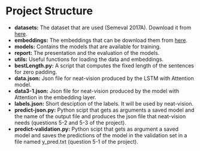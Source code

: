 # Project Structure

- __datasets:__ The dataset that are used (Semeval 2017A). Download it from [here](<https://github.com/slp-ntua/slp-lab3-prep/tree/master/datasets>).
- __embeddings:__ The embeddings that can be download them from [here](<https://nlp.stanford.edu/projects/glove/>).
- __models:__ Contains the models that are available for training.
- __report:__ The presentation and the evaluation of the models.
- __utils:__ Useful functions for loading the data and embeddings.
- __bestLength.py:__ A script that computes the fixed length of the sentences for zero padding.
- __data.json:__ Json file for neat-vision produced by the LSTM with Attention model.
- __data3-1.json:__ Json file for neat-vision produced by the model with Attention in the embedding layer.
- __labels.json:__ Short desciption of the labels. It will be used by neat-vision.
- __predict-json.py:__ Python scipt that gets as arguments a saved model and the name of the output file and  produces the json file that neat-vision needs (questions 5-2 and 5-3 of the project).
- __predict-validation.py:__ Python scipt that gets as argument a saved model and saves the predictions of the model in the validation set in a file named y_pred.txt (question 5-1 of the project).